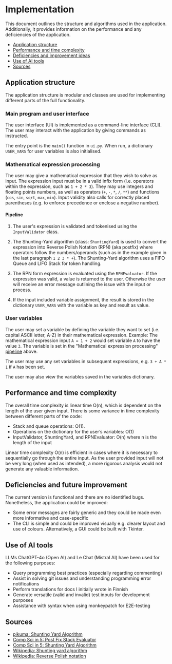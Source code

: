 # Implementation

This document outlines the structure and algorithms used in the application. Additionally, it provides information on the performance and any deficiencies of the application. 

- [Application structure](#application-structure)
- [Performance and time complexity](#performance-and-time-complexity)
- [Deficiencies and improvement ideas](#deficiencies-and-improvement-ideas)
- [Use of AI tools](#use-of-ai-tools)
- [Sources](#sources)


## Application structure

The application structure is modular and classes are used for implementing different parts of the full functionality.  


### Main program and user interface

The user interface (UI) is implemented as a command-line interface (CLI). The user may interact with the application by giving commands as instructed.

The entry point is the `main()` function in `ui.py`. When run, a dictionary `USER_VARS` for user variables is also initialised. 


### Mathematical expression processing

The user may give a mathematical expression that they wish to solve as input. The expression input must be in a valid infix form (i.e. operators within the expression, such as `1 + 2 * 3`). They may use integers and floating points numbers, as well as operators (`+`, `-`, `*`, `/`, `**`) and functions (`cos`, `sin`, `sqrt`, `max`, `min`). Input validity also calls for correctly placed parentheses (e.g. to enforce precedence or enclose a negative number).

#### Pipeline 

1. The user's expression is validated and tokenised using the `InputValidator` class.

2. The Shunting-Yard algorithm (class: `ShuntingYard`) is used to convert the expression into Reverse Polish Notation (RPN) (aka postfix) where operators follow the numbers/operands (such as in the example given in the last paragraph `1 2 3 * +`). The Shunting-Yard algorithm uses a FIFO Queue and LIFO Stack for token handling. 

3. The RPN form expression is evaluated using the `RPNEvaluator`. If the expression was valid, a value is returned to the user. Otherwise the user will receive an error message outlining the issue with the input or process. 

4. If the input included variable assignment, the result is stored in the dictionary `USER_VARS` with the variable as key and result as value. 


### User variables

The user may set a variable by defining the variable they want to set (i.e. capital ASCII letter, A-Z) in their mathematical expression. Example: The mathematical expression input `A = 1 + 2` would set variable `A` to have the value `3`. The variable is set in the "Mathematical expression processing" [pipeline](#pipeline) above. 

The user may use any set variables in subsequent expressions, e.g. `3 + A * 1` if `A` has been set.

The user may also view the variables saved in the variables dictionary. 


## Performance and time complexity

The overall time complexity is linear time O(n), which is dependent on the length of the user given input. There is some variance in time complexity between different parts of the code:

* Stack and queue operations: O(1).
* Operations on the dictionary for the user’s variables: O(1)
* InputValidator, ShuntingYard, and RPNEvaluator: O(n) where n is the length of the input

Linear time complexity O(n) is efficient in cases where it is necessary to sequentially go through the entire input. As the user provided input will not be very long (when used as intended), a more rigorous analysis would not generate any valuable information.


## Deficiencies and future improvement 

The current version is functional and there are no identified bugs. Nonetheless, the application could be improved: 

* Some error messages are fairly generic and they could be made even more informative and case-specific
* The CLI is simple and could be improved visually e.g. clearer layout and use of colours. Alternatively, a GUI could be built with Tkinter.  


## Use of AI tools

LLMs ChatGPT-4o (Open AI) and Le Chat (Mistral AI) have been used for the following purposes: 

- Query programming best practices (especially regarding commenting)
- Assist in solving git issues and understanding programming error notifications
- Perform translations for docs I initially wrote in Finnish
- Generate versatile (valid and invalid) test inputs for development purposes
- Assistance with syntax when using monkeypatch for E2E-testing


## Sources

- [pikuma: Shunting Yard Algorithm](https://www.youtube.com/watch?v=ceu-7gV1wd0)
- [Comp Sci in 5: Post Fix Stack Evaluator]( https://www.youtube.com/watch?v=bebqXO8H4eA)
- [Comp Sci in 5: Shunting Yard Algorithm](https://www.youtube.com/watch?v=Wz85Hiwi5MY)
- [Wikipedia: Shunting yard algorithm](https://en.wikipedia.org/wiki/Shunting_yard_algorithm)
- [Wikipedia: Reverse Polish notation](https://en.wikipedia.org/wiki/Reverse_Polish_notation)
